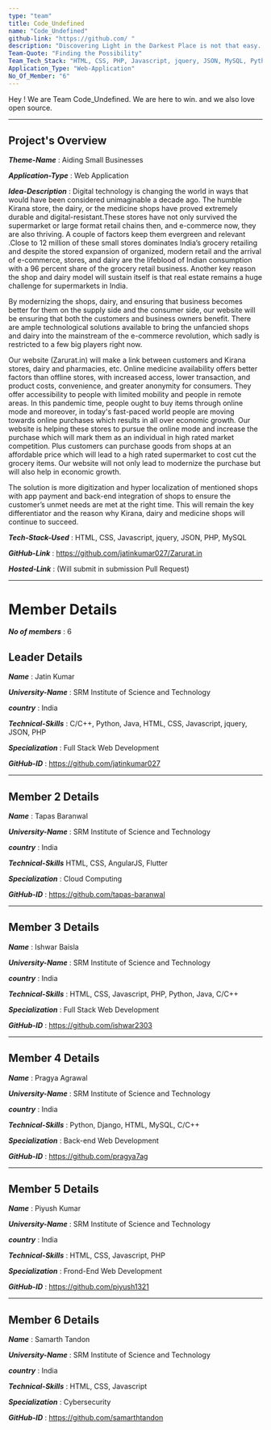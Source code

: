 ```yaml
---
type: "team"                   
title: Code_Undefined
name: "Code_Undefined"
github-link: "https://github.com/ "
description: "Discovering Light in the Darkest Place is not that easy. We have to push our boundaries and change our limits from defined to undefined. That's what Team Code_Undefined do. "
Team-Quote: "Finding the Possibility"
Team_Tech_Stack: "HTML, CSS, PHP, Javascript, jquery, JSON, MySQL, Python, C/C++, Java"
Application_Type: "Web-Application"
No_Of_Member: "6"
---
```


Hey ! We are Team Code_Undefined. We are here to win. and we also love open source.

---

## Project's Overview

_**Theme-Name**_ : Aiding Small Businesses

_**Application-Type**_ :   Web Application

_**Idea-Description**_ :   Digital technology is changing the world in ways that would have been considered unimaginable a decade ago. The humble Kirana store, the dairy, or the medicine shops have proved extremely durable and digital-resistant.These stores have not only survived the supermarket or large format retail chains then, and e-commerce now, they are also thriving. A couple of factors keep them evergreen and relevant .Close to 12 million of these small stores dominates India’s grocery retailing and despite the stored expansion of organized, modern retail and the arrival of e-commerce, stores, and dairy are the lifeblood of Indian consumption with a 96 percent share of the grocery retail business. Another key reason the shop and dairy model will sustain itself is that real estate remains a huge challenge for supermarkets in India.

By modernizing the shops, dairy, and ensuring that business becomes better for them on the supply side and the consumer side, our website will be ensuring that both the customers and business owners benefit. There are ample technological solutions available to bring the unfancied shops and dairy into the mainstream of the e-commerce revolution, which sadly is restricted to a few big players right now.

Our website (Zarurat.in) will make a link between customers and Kirana stores, dairy and pharmacies, etc. Online medicine availability offers better factors than offline stores, with increased access, lower transaction, and product costs, convenience, and greater anonymity for consumers. They offer accessibility to people with limited mobility and people in remote areas. In this pandemic time, people ought to buy items through online mode and moreover, in today's fast-paced world people are moving towards online purchases which results in all over economic growth. Our website is helping these stores to pursue the online mode and increase the purchase which will mark them as an individual in high rated market competition. Plus customers can purchase goods from shops at an affordable price which will lead to a high rated supermarket to cost cut the grocery items. Our website will not only lead to modernize the purchase but will also help in economic growth.

The solution is more digitization and hyper localization of mentioned shops with app payment and back-end integration of shops to ensure the customer’s unmet needs are met at the right time.
This will remain the key differentiator and the reason why Kirana, dairy and medicine shops will continue to succeed.

_**Tech-Stack-Used**_ :   HTML, CSS, Javascript, jquery, JSON, PHP, MySQL

_**GitHub-Link**_ :  https://github.com/jatinkumar027/Zarurat.in

_**Hosted-Link**_ :    (Will submit in submission Pull Request)

---

# Member Details

_**No of members**_ : 6

## Leader Details

_**Name**_ : Jatin Kumar

_**University-Name**_ : SRM Institute of Science and Technology

_**country**_ : India

_**Technical-Skills**_ : C/C++, Python, Java, HTML, CSS, Javascript, jquery, JSON, PHP

_**Specialization**_ : Full Stack Web Development

_**GitHub-ID**_ :  https://github.com/jatinkumar027

---

## Member 2 Details

_**Name**_ : Tapas Baranwal

_**University-Name**_ : SRM Institute of Science and Technology

_**country**_ : India

_**Technical-Skills**_  HTML, CSS, AngularJS, Flutter

_**Specialization**_ : Cloud Computing

_**GitHub-ID**_ : https://github.com/tapas-baranwal  

---

## Member 3 Details

_**Name**_ : Ishwar Baisla

_**University-Name**_ : SRM Institute of Science and Technology

_**country**_ : India

_**Technical-Skills**_ : HTML, CSS, Javascript, PHP, Python, Java, C/C++

_**Specialization**_ : Full Stack Web Development

_**GitHub-ID**_ : https://github.com/ishwar2303

---

## Member 4 Details

_**Name**_ : Pragya Agrawal

_**University-Name**_ : SRM Institute of Science and Technology

_**country**_ : India

_**Technical-Skills**_ : Python, Django, HTML, MySQL, C/C++

_**Specialization**_ : Back-end Web Development

_**GitHub-ID**_ :  https://github.com/pragya7ag

---

## Member 5 Details

_**Name**_ : Piyush Kumar

_**University-Name**_ : SRM Institute of Science and Technology

_**country**_ : India

_**Technical-Skills**_ : HTML, CSS, Javascript, PHP

_**Specialization**_ : Frond-End Web Development

_**GitHub-ID**_ : https://github.com/piyush1321

---

## Member 6 Details

_**Name**_ : Samarth Tandon

_**University-Name**_ : SRM Institute of Science and Technology

_**country**_ : India

_**Technical-Skills**_ : HTML, CSS, Javascript

_**Specialization**_ : Cybersecurity

_**GitHub-ID**_ : https://github.com/samarthtandon
